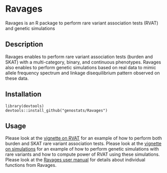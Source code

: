 # Ravages
Ravages is an R package to perform rare variant association tests (RVAT) and genetic simulations

## Description
Ravages enables to perform rare variant association tests (burden and SKAT) with a multi-category, binary, and continuous phenotypes.
Ravages also enables to perform genetic simulations based on real data to mimic allele frequency spectrum and linkage disequilibrium pattern observed on these data.

## Installation
```
library(devtools)
devtools::install_github("genostats/Ravages")
```

## Usage
Please look at the <a href="doc/Ravages_vignette.pdf">vignette on RVAT</a> for an example of how to perform both burden and SKAT rare variant association tests.
Please look at the <a href="doc/Ravages_Simulations_vignette.pdf">vignette on simulations</a> for an example of how to perform genetic simulations with rare variants and how to compute power of RVAT using these simulations.
Please look at the <a href="doc/Ravages.pdf">Ravages user manual</a> for details about individual functions from Ravages. 

